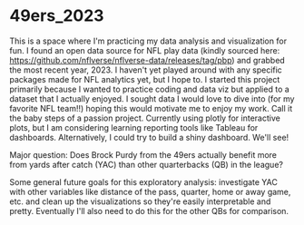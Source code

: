 ﻿# 49ers_2023

This is a space where I'm practicing my data analysis and visualization for fun. I found an open data source for NFL play data (kindly sourced here: https://github.com/nflverse/nflverse-data/releases/tag/pbp) and grabbed the most recent year, 2023. I haven't yet played around with any specific packages made for NFL analytics yet, but I hope to. I started this project primarily because I wanted to practice coding and data viz but applied to a dataset that I actually enjoyed. I sought data I would love to dive into (for my favorite NFL team!!) hoping this would motivate me to enjoy my work. Call it the baby steps of a passion project. Currently using plotly for interactive plots, but I am considering learning reporting tools like Tableau for dashboards. Alternatively, I could try to build a shiny dashboard. We'll see! 

Major question: Does Brock Purdy from the 49ers actually benefit more from yards after catch (YAC) than other quarterbacks (QB) in the league? 

Some general future goals for this exploratory analysis: investigate YAC with other variables like distance of the pass, quarter, home or away game, etc. and clean up the visualizations so they're easily interpretable and pretty. Eventually I'll also need to do this for the other QBs for comparison. 

